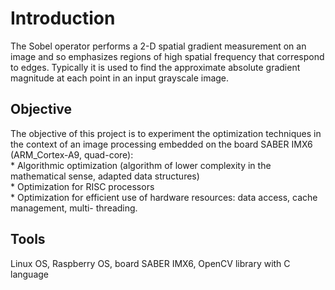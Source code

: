 <h1>Introduction</h1>
The Sobel operator performs a 2-D spatial gradient measurement on an image and so emphasizes regions
of high spatial frequency that correspond to edges. Typically it is used to find the approximate absolute
gradient magnitude at each point in an input grayscale image.
<h2>Objective</h2>
The objective of this project is to experiment the optimization techniques in the context of an image
processing embedded on the board SABER IMX6 (ARM_Cortex-A9, quad-core):
<br>* Algorithmic optimization (algorithm of lower complexity in the mathematical sense, adapted
data structures)
<br>* Optimization for RISC processors
<br>* Optimization for efficient use of hardware resources: data access, cache management, multi-
threading.
<h2>Tools</h2>
Linux OS, Raspberry OS, board SABER IMX6, OpenCV library with C language
